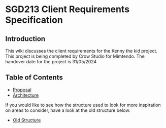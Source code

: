 # SGD213 Client Requirements Specification 

## Introduction
This wiki discusses the client requirements for the Kenny the kid project.
This project is being completed by Crow Studio for Mimtendo.
The handover date for the project is 31/05/2024

## Table of Contents 

[//]: # (You can link to other pages in your wiki, or you can keep it inline)
* [Proposal](Proposal/index.md)
* [Architecture](Architecture/index.md)

If you would like to see how the structure used to look for more inspiration on areas to consider, have a look at the old structure below.

* [Old Structure](Archive/index.md)

